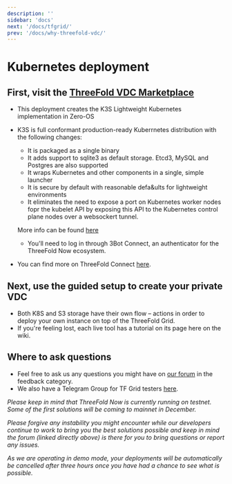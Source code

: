 ```yaml
---
description: ''
sidebar: 'docs'
next: '/docs/tfgrid/'
prev: '/docs/why-threefold-vdc/'
---
```


# Kubernetes deployment

## First, visit the [ThreeFold VDC Marketplace](https://vdc-mkt.threefold.io)

- This deployment creates the K3S Lightweight Kubernetes implementation in Zero-OS
- K3S is full conformant production-ready Kuberrnetes distribution with the following changes:   
   - It is packaged as a single binary
   - It adds support to sqlite3 as default storage. Etcd3, MySQL and Postgres are also supported
   - It wraps Kubernetes and other components in a single, simple launcher
   - It is secure by default with reasonable defa&ults for lightweight environments
   -  It eliminates the need to expose a port on Kubernetes worker nodes fopr the kubelet API by exposing this API to the Kubernetes control plane nodes over a websockert tunnel. 
   
   More info can be found [here](https://github.com/rancher/k3s)
   
   
   - You'll need to log in through 3Bot Connect, an authenticator for the ThreeFold Now ecosystem.
- You can find more on ThreeFold Connect [here](https://manual.threefold.io/#/3botconnect_install).

## Next, use the guided setup to create your private VDC

- Both K8S and S3 storage have their own flow – actions in order to deploy your own instance on top of the ThreeFold Grid.
- If you're feeling lost, each live tool has a tutorial on its page here on the wiki.

## Where to ask questions

- Feel free to ask us any questions you might have on [our forum](https://forum.threefold.io) in the feedback category.
- We also have a Telegram Group for TF Grid testers [here](https://t.me/joinchat/BwOvOxxgK59GmRoZ2_sM0w).

*Please keep in mind that ThreeFold Now is currently running on testnet. Some of the first solutions will be coming to mainnet in December.*

*Please forgive any instability you might encounter while our developers continue to work to bring you the best solutions possible and keep in mind the forum (linked directly above) is there for you to bring questions or report any issues.*

*As we are operating in demo mode, your deployments will be automatically be cancelled after three hours once you have had a chance to see what is possible.*

